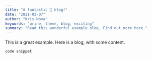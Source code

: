 ```yaml
---
title: "A fantastic 🎉 blog!"
date: "2021-03-07"
author: "Kris Nóva"
keywords: "prine, theme, blog, exciting"
summary: "Read this wonderful example blog. Find out more here."
---
```


This is a great example.
Here is a blog, with some content.

```
code snippet
```

